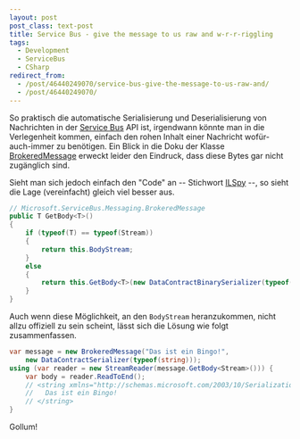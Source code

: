 ```yaml
---
layout: post
post_class: text-post
title: Service Bus - give the message to us raw and w-r-r-riggling
tags:
  - Development
  - ServiceBus
  - CSharp
redirect_from:
  - /post/46440249070/service-bus-give-the-message-to-us-raw-and/
  - /post/46440249070/
---
```

So praktisch die automatische Serialisierung und Deserialisierung von Nachrichten in der [Service Bus][0] API ist, irgendwann könnte man in die Verlegenheit kommen, einfach den rohen Inhalt einer Nachricht wofür-auch-immer zu benötigen. Ein Blick in die Doku der Klasse [BrokeredMessage][1] erweckt leider den Eindruck, dass diese Bytes gar nicht zugänglich sind.

Sieht man sich jedoch einfach den "Code" an -- Stichwort [ILSpy][2] --, so sieht die Lage (vereinfacht) gleich viel besser aus.

```csharp
// Microsoft.ServiceBus.Messaging.BrokeredMessage
public T GetBody<T>()
{
    if (typeof(T) == typeof(Stream))
    {
        return this.BodyStream;
    }
    else
    {
        return this.GetBody<T>(new DataContractBinarySerializer(typeof(T)));
    }
}
```

Auch wenn diese Möglichkeit, an den `BodyStream` heranzukommen, nicht allzu offiziell zu sein scheint, lässt sich die Lösung wie folgt zusammenfassen.

```csharp
var message = new BrokeredMessage("Das ist ein Bingo!",
    new DataContractSerializer(typeof(string)));
using (var reader = new StreamReader(message.GetBody<Stream>())) {
    var body = reader.ReadToEnd();
    // <string xmlns="http://schemas.microsoft.com/2003/10/Serialization/">
    //   Das ist ein Bingo!
    // </string>
}
```

Gollum!

[0]: https://msdn.microsoft.com/library/jj193022.aspx
[1]: https://msdn.microsoft.com/library/microsoft.servicebus.messaging.brokeredmessage.brokeredmessage
[2]: https://ilspy.net/
